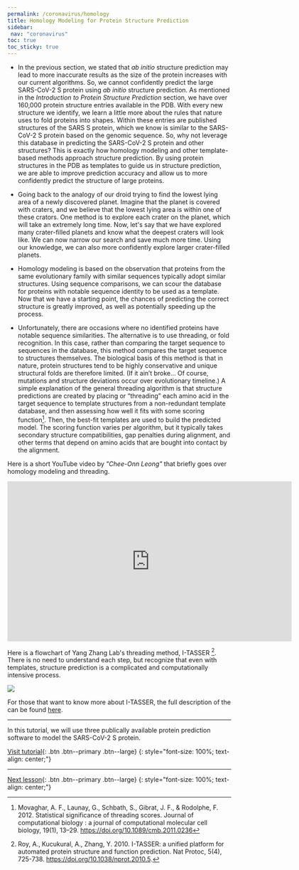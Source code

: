 ```yaml
---
permalink: /coronavirus/homology
title: Homology Modeling for Protein Structure Prediction
sidebar: 
 nav: "coronavirus"
toc: true
toc_sticky: true
---
```


* In the previous section, we stated that *ab initio* structure prediction may lead to more inaccurate results as the size of the protein increases with our current algorithms. So, we cannot confidently predict the large SARS-CoV-2 S protein using *ab initio* structure prediction. As mentioned in the *Introduction to Protein Structure Prediction* section, we have over 160,000 protein structure entries available in the PDB. With every new structure we identify, we learn a little more about the rules that nature uses to fold proteins into shapes. Within these entries are published structures of the SARS S protein, which we know is similar to the SARS-CoV-2 S protein based on the genomic sequence. So, why not leverage this database in predicting the SARS-CoV-2 S protein and other structures? This is exactly how homology modeling and other template-based methods approach structure prediction. By using protein structures in the PDB as templates to guide us in structure prediction, we are able to improve prediction accuracy and allow us to more confidently predict the structure of large proteins.

* Going back to the analogy of our droid trying to find the lowest lying area of a newly discovered planet. Imagine that the planet is covered with craters, and we believe that the lowest lying area is within one of these crators. One method is to explore each crater on the planet, which will take an extremely long time. Now, let's say that we have explored many crater-filled planets and know what the deepest craters will look like. We can now narrow our search and save much more time. Using our knowledge, we can also more confidently explore larger crater-filled planets. 

* Homology modeling is based on the observation that proteins from the same evolutionary family with similar sequences typically adopt similar structures. Using sequence comparisons, we can scour the database for proteins with notable sequence identity to be used as a template. Now that we have a starting point, the chances of predicting the correct structure is greatly improved, as well as potentially speeding up the process.

* Unfortunately, there are occasions where no identified proteins have notable sequence similarities. The alternative is to use threading, or fold recognition. In this case, rather than comparing the target sequence to sequences in the database, this method compares the target sequence to structures themselves. The biological basis of this method is that in nature, protein structures tend to be highly conservative and unique structural folds are therefore limited. (If it ain’t broke… Of course, mutations and structure deviations occur over evolutionary timeline.) A simple explanation of the general threading algorithm is that structure predictions are created by placing or “threading” each amino acid in the target sequence to template structures from a non-redundant template database, and then assessing how well it fits with some scoring function[^score]. Then, the best-fit templates are used to build the predicted model. The scoring function varies per algorithm, but it typically takes secondary structure compatibilities, gap penalties during alignment, and other terms that depend on amino acids that are bought into contact by the alignment.

Here is a short YouTube video by *"Chee-Onn Leong"* that briefly goes over homology modeling and threading.

<iframe width="640" height="360" src="https://www.youtube-nocookie.com/embed/OEzVUrhtZ6s?t=82" frameborder="0" allowfullscreen></iframe>

Here is a flowchart of Yang Zhang Lab's threading method, I-TASSER [^tasser]. There is no need to understand each step, but recognize that even with templates, structure prediction is a complicated and computationally intensive process.

<img src="../_pages/coronavirus/files/ITASSER.png">

For those that want to know more about I-TASSER, the full description of the  can be found <a href="http://europepmc.org/backend/ptpmcrender.fcgi?accid=PMC2849174&blobtype=pdf" target="_blank">here</a>.
  
<hr>

In this tutorial, we will use three publically available protein prediction software to model the SARS-CoV-2 S protein.

[Visit tutorial](tutorial_homology){: .btn .btn--primary .btn--large}
{: style="font-size: 100%; text-align: center;"}

<hr>

[Next lesson](accuracy){: .btn .btn--primary .btn--large}
{: style="font-size: 100%; text-align: center;"}

[^score]: Movaghar, A. F., Launay, G., Schbath, S., Gibrat, J. F., & Rodolphe, F. 2012. Statistical significance of threading scores. Journal of computational biology : a journal of computational molecular cell biology, 19(1), 13–29. https://doi.org/10.1089/cmb.2011.0236

[^tasser]: Roy, A., Kucukural, A., Zhang, Y. 2010. I-TASSER: a unified platform for automated protein structure and function prediction. Nat Protoc, 5(4), 725-738. https://doi.org/10.1038/nprot.2010.5.


